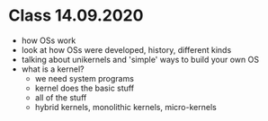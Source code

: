 # Class 14.09.2020

- how OSs work
- look at how OSs were developed, history, different kinds
- talking about unikernels and 'simple' ways to build your own OS
- what is a kernel?
    - we need system programs
    - kernel does the basic stuff
    - all of the stuff
    - hybrid kernels, monolithic kernels, micro-kernels
